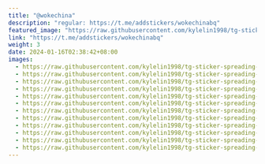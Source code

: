 ```yaml
---
title: "@wokechina"
description: "regular: https://t.me/addstickers/wokechinabq"
featured_image: "https://raw.githubusercontent.com/kylelin1998/tg-sticker-spreading-worldwide-images/main/img/4eeefa3b-22c5-414e-9b80-8a3862d3750d.jpg"
link: "https://t.me/addstickers/wokechinabq"
weight: 3
date: 2024-01-16T02:38:42+08:00
images:
  - https://raw.githubusercontent.com/kylelin1998/tg-sticker-spreading-worldwide-images/main/img/4eeefa3b-22c5-414e-9b80-8a3862d3750d.jpg
  - https://raw.githubusercontent.com/kylelin1998/tg-sticker-spreading-worldwide-images/main/img/ddc9c877-fde7-4165-9668-7691bd5c92c5.jpg
  - https://raw.githubusercontent.com/kylelin1998/tg-sticker-spreading-worldwide-images/main/img/ba136603-4859-4b84-8aea-599d820e01e4.jpg
  - https://raw.githubusercontent.com/kylelin1998/tg-sticker-spreading-worldwide-images/main/img/111446d6-d072-4342-bf69-caa6259efe7b.jpg
  - https://raw.githubusercontent.com/kylelin1998/tg-sticker-spreading-worldwide-images/main/img/63d4240d-3272-48f5-8809-b33126bdbdb9.jpg
  - https://raw.githubusercontent.com/kylelin1998/tg-sticker-spreading-worldwide-images/main/img/fba57dae-cca1-4a9e-831f-4fa87c471a8a.jpg
  - https://raw.githubusercontent.com/kylelin1998/tg-sticker-spreading-worldwide-images/main/img/284d3a0a-8739-49f3-a95a-9a707be3f522.jpg
  - https://raw.githubusercontent.com/kylelin1998/tg-sticker-spreading-worldwide-images/main/img/94042e5d-4b7f-4c41-885d-a0c22a049dda.jpg
  - https://raw.githubusercontent.com/kylelin1998/tg-sticker-spreading-worldwide-images/main/img/d0fe2c70-3385-40f6-9f4a-cc88677f64da.jpg
  - https://raw.githubusercontent.com/kylelin1998/tg-sticker-spreading-worldwide-images/main/img/e73618c9-07b5-4b27-b950-5bb4b2074261.jpg
  - https://raw.githubusercontent.com/kylelin1998/tg-sticker-spreading-worldwide-images/main/img/31994425-6e32-4d22-b292-8a2269f8b6d3.jpg
  - https://raw.githubusercontent.com/kylelin1998/tg-sticker-spreading-worldwide-images/main/img/1f05ce6c-a074-4d93-83a6-322aa07b88fd.jpg
---
```

